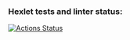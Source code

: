 ### Hexlet tests and linter status:
[![Actions Status](https://github.com/SanDiego6677/qa-engineer-project-84/actions/workflows/hexlet-check.yml/badge.svg)](https://github.com/SanDiego6677/qa-engineer-project-84/actions)
